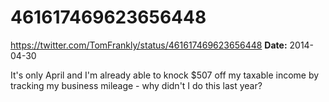 # 461617469623656448
https://twitter.com/TomFrankly/status/461617469623656448
**Date:** 2014-04-30

It's only April and I'm already able to knock $507 off my taxable income by tracking my business mileage - why didn't I do this last year?
